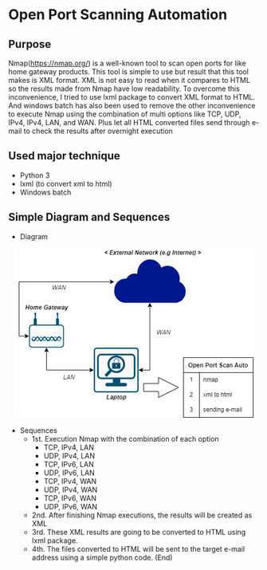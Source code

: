 # Open Port Scanning Automation
## Purpose
Nmap(https://nmap.org/) is a well-known tool to scan open ports for like home gateway products. This tool is simple to use but result that this tool makes is XML format. XML is not easy to read when it compares to HTML so the results made from Nmap have low readability.
To overcome this inconvenience, I tried to use lxml package to convert XML format to HTML. And windows batch has also been used to remove the other inconvenience to execute Nmap using the combination of multi options like TCP, UDP, IPv4, IPv4, LAN, and WAN. Plus let all HTML converted files send through e-mail to check the results after overnight execution

## Used major technique
- Python 3
- lxml (to convert xml to html)
- Windows batch

## Simple Diagram and Sequences
- Diagram

<p align="center">
    <img src='./images/openportscan_auto_diagram.png'>
    <br>
    
</p>

- Sequences
  - 1st. Execution Nmap with the combination of each option
    - TCP, IPv4, LAN
    - UDP, IPv4, LAN
    - TCP, IPv6, LAN
    - UDP, IPv6, LAN
    - TCP, IPv4, WAN
    - UDP, IPv4, WAN
    - TCP, IPv6, WAN
    - UDP, IPv6, WAN 
  - 2nd. After finishing Nmap executions, the results will be created as XML
  - 3rd. These XML results are going to be converted to HTML using lxml package.
  - 4th. The files converted to HTML will be sent to the target e-mail address using a simple python code. (End)
